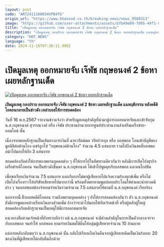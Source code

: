 ```yaml
---
layout: post
code: "ART2411160654VPB4TG"
origin_url: "https://www.khaosod.co.th/breaking-news/news_9508313"
image: "https://github.com/user-attachments/assets/b7b49e89-7d95-44f1-923d-7626c82ef4e4"
title: "เปิดมูลเหตุ ออกหมายจับ เจ๊พัช กฤษอนงค์ 2 ข้อหา เผยหลักฐานเด็ด"
description: "เปิดมูลเหตุ กองปราบ ออกหมายจับ เจ๊พัช กฤษอนงค์ 2 ข้อหา เผยหลักฐานเด็ด แฉพฤติกรรม หลังคดีดิไอคอนกลายเป็นข่าวดัง เหล่าบอสให้การสอดคล้อง"
category: "HOT_NEWS"
language: "th"
date: 2024-11-16T07:36:11.996Z
---
```


# เปิดมูลเหตุ ออกหมายจับ เจ๊พัช กฤษอนงค์ 2 ข้อหา เผยหลักฐานเด็ด

[![เปิดมูลเหตุ ออกหมายจับ เจ๊พัช กฤษอนงค์ 2 ข้อหา เผยหลักฐานเด็ด](https://www.khaosod.co.th/wpapp/uploads/2024/11/Crime-Suppression-Division-2.jpg "เปิดมูลเหตุ ออกหมายจับ เจ๊พัช กฤษอนงค์ 2 ข้อหา เผยหลักฐานเด็ด")](https://www.khaosod.co.th/wpapp/uploads/2024/11/Crime-Suppression-Division-2.jpg)

**เปิดมูลเหตุ กองปราบ ออกหมายจับ เจ๊พัช กฤษอนงค์ 2 ข้อหา เผยหลักฐานเด็ด แฉพฤติกรรม หลังคดีดิไอคอนกลายเป็นข่าวดัง เหล่าบอสให้การสอดคล้อง**

วันที่ 16 พ.ย.2567 รายงานข่าวแจ้งว่า สำหรับมูลเหตุสำคัญที่นำมาสู่การออกหมายจับและเข้าจับกุม น.ส.กฤษอนงค์ สุวรรณวงศ์ หรือ เจ๊พัช ประธานอำนวยการศูนย์ประสานงานส่งเสริมเครือข่าย-ออนไลน์ นั้น

เนื่องจากพบหลักฐานเป็นเส้นทางการเงินที่ นายวรัตน์พล วรัทย์วรกุล หรือ บอสพอล โอนเข้าบัญชีของมูลนิธิต่อต้านโกง-แชร์ลูกโซ่ “กฤษอนงค์ต้านโกง” จำนวน 4.5 แสนบาท รวมไปถึงเงินสดที่บอสพอลนำไปมอบให้อีก 3 แสนบาท

สอดคล้องกับคำให้การของพยานบุคคลต่าง ๆ ที่ให้การไปในทิศทางเดียวกันว่า หลังมีการเปิดโปงธุรกิจเครือข่ายดิไอคอน จนเป็นข่าวดังขึ้นมา น.ส.กฤษอนงค์ ได้เข้าไปพูดคุยกับบอสพอล และคนใกล้ชิด

เพื่อขอเรียกเงินจำนวน 7.5 แสนบาท แลกกับการไม่พาผู้เสียหายไปแจ้งความร้องทุกข์เพิ่ม หรือไม่เปิดโปงเรื่องราวให้บริษัทเสียหายไปมากกว่านี้ พร้อมทั้งพยายามพูดปลอบประโลมให้คำแนะนำทางคดีต่าง ๆ จนบอสพอลต้องจำยอมจ่ายเงินรวมจำนวน 7.5 แสนบาทให้ตามที่ น.ส.กฤษอนงค์ เรียกร้อง

นอกจากนี้ ฝั่งบอสคดีดิไอคอน รวมถึงพยานบุคคลต่าง ๆ ยังให้การสอดคล้องกันว่า ตัว น.ส.กฤษอนงค์ ยังมีการพูดแอบอ้างเรียกเงินบางส่วนเพิ่ม อ้างว่าจะนำไปมอบให้กับเจ้าหน้าที่ หรือผู้หลักผู้ใหญ่ สอดคล้องกับหลักฐานจนเป็นเหตุให้มีการออกหมายจับ

แนวทางสืบสวนเจ้าหน้าที่ยังทราบอีกว่า แม้ น.ส.กฤษอนงค์ จะมีส่วนสำคัญในการเป็นตัวกลางเจรจากับบอสพอล จนทำให้ บอสพอล ยอมจ่ายเงินชดใช้คืนให้กลุ่มผู้เสียหายจำนวน 10 ล้านบาท

แต่ภายหลังกลับพบว่า น.ส.กฤษอนงค์ นั้น กลับไปเรียกเก็บเงินคืนจากผู้เสียหายคิดเป็นเงินร้อยละ 20 ของเงินที่ผู้เสียหายได้กลับคืนอีกด้วย